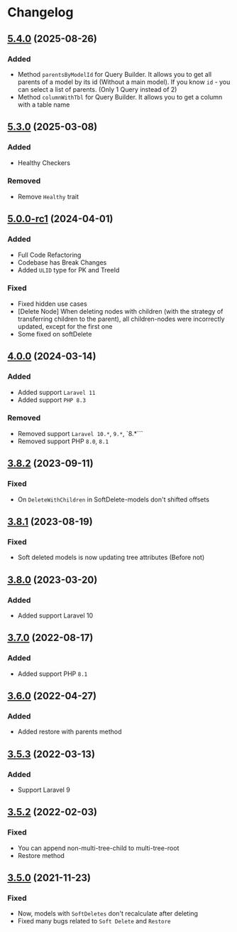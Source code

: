 # Changelog

## [5.4.0](https://github.com/efureev/laravel-trees/compare/v5.3.0...v5.4.0) (2025-08-26)

### Added

- Method `parentsByModelId` for Query Builder. It allows you to get all parents of a model by its id (Without a main
  model). If you know `id` - you can select a list of parents. (Only 1 Query instead of 2)
- Method `columnWithTbl` for Query Builder. It allows you to get a column with a table name

## [5.3.0](https://github.com/efureev/laravel-trees/compare/v5.2.1...v5.3.0) (2025-03-08)

### Added

- Healthy Checkers

### Removed

- Remove `Healthy` trait

## [5.0.0-rc1](https://github.com/efureev/laravel-trees/compare/v4.0.0...v5.0.0-rc1) (2024-04-01)

### Added

- Full Code Refactoring
- Codebase has Break Changes
- Added `ULID` type for PK and TreeId

### Fixed

- Fixed hidden use cases
- [Delete Node] When deleting nodes with children (with the strategy of transferring children to the parent), all
  children-nodes were incorrectly updated, except for the first one
- Some fixed on softDelete

## [4.0.0](https://github.com/efureev/laravel-trees/compare/v3.8.2...v4.0.0) (2024-03-14)

### Added

- Added support `Laravel 11`
- Added support `PHP 8.3`

### Removed

- Removed support `Laravel 10.*`, `9.*`, `8.*```
- Removed support PHP `8.0`, `8.1`

## [3.8.2](https://github.com/efureev/laravel-trees/compare/v3.8.1...v3.8.2) (2023-09-11)

### Fixed

- On `DeleteWithChildren` in SoftDelete-models don't shifted offsets

## [3.8.1](https://github.com/efureev/laravel-trees/compare/v3.8.0...v3.8.1) (2023-08-19)

### Fixed

- Soft deleted models is now updating tree attributes (Before not)

## [3.8.0](https://github.com/efureev/laravel-trees/compare/v3.7.0...v3.8.0) (2023-03-20)

### Added

- Added support Laravel 10

## [3.7.0](https://github.com/efureev/laravel-trees/compare/v3.6.0...v3.7.0) (2022-08-17)

### Added

- Added support PHP `8.1`

## [3.6.0](https://github.com/efureev/laravel-trees/compare/v3.5.3...v3.6.0) (2022-04-27)

### Added

- Added restore with parents method

## [3.5.3](https://github.com/efureev/laravel-trees/compare/v3.5.2...v3.5.3) (2022-03-13)

### Added

- Support Laravel 9

## [3.5.2](https://github.com/efureev/laravel-trees/compare/v3.5.1...v3.5.2) (2022-02-03)

### Fixed

- You can append non-multi-tree-child to multi-tree-root
- Restore method

## [3.5.0](https://github.com/efureev/laravel-trees/compare/v3.4.1...v3.5.0) (2021-11-23)

### Fixed

- Now, models with `SoftDeletes` don't recalculate after deleting
- Fixed many bugs related to `Soft Delete` and `Restore`
